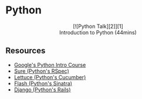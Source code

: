 Python
======
<p align="center">
[![Python Talk][2]][1]
<br/>
Introduction to Python (44mins)
<p>

  [1]: https://www.youtube.com/watch?v=jwgqY_IcrJg
  [2]: https://i.ytimg.com/vi/jwgqY_IcrJg/hqdefault.jpg?time=1416606788295

Resources
------
* [Google's Python Intro Course](https://developers.google.com/edu/python/)
* [Sure (Python's RSpec)](https://github.com/gabrielfalcao/sure)
* [Lettuce (Python's Cucumber)](https://github.com/gabrielfalcao/lettuce)
* [Flash (Python's Sinatra)](http://flask.pocoo.org/)
* [Django (Python's Rails)](https://docs.djangoproject.com/en/1.7/intro/tutorial01/)

